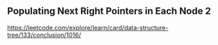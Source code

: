 ## Populating Next Right Pointers in Each Node 2
https://leetcode.com/explore/learn/card/data-structure-tree/133/conclusion/1016/
